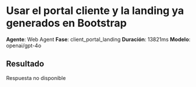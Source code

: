 # Usar el portal cliente y la landing ya generados en Bootstrap

**Agente**: Web Agent
**Fase**: client_portal_landing
**Duración**: 13821ms
**Modelo**: openai/gpt-4o

## Resultado

Respuesta no disponible